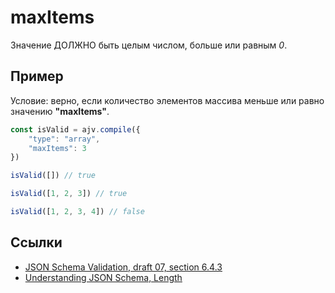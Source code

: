 # maxItems
Значение ДОЛЖНО быть целым числом, больше или равным *0*.

## Пример
Условие: верно, если количество элементов массива меньше или равно значению **"maxItems"**.

```js
const isValid = ajv.compile({
    "type": "array",
    "maxItems": 3
})
```

```js
isValid([]) // true
```

```js
isValid([1, 2, 3]) // true
```

```js
isValid([1, 2, 3, 4]) // false
```

## Ссылки
- [JSON Schema Validation, draft 07, section 6.4.3](https://json-schema.org/draft-07/json-schema-validation.html#rfc.section.6.4.3)
- [Understanding JSON Schema, Length](https://json-schema.org/understanding-json-schema/reference/array.html#length)

